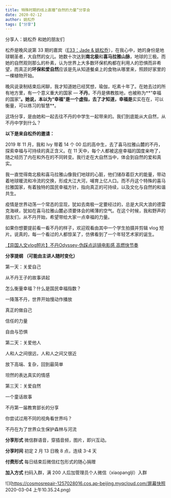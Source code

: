 ```yaml
---
title: 特殊时期的线上直播“自然的力量”分享会
date: 2020-02-12
author: 姚松乔
tags: ["分享"]
---
```


分享人：姚松乔 和她的朋友们



松乔是晚风说第 33 期的嘉宾（[E33：Jade & 姚松乔](https://mp.weixin.qq.com/s?__biz=MzA5Nzk4MDMxMg==&mid=2247485198&idx=1&sn=61a7f0deaba01a4c8936292b3eeddaec&chksm=9099ddf9a7ee54effa7199d4466bf15ae4cb1348daaf5f455891e4a68b3d813cce44aa010b62&scene=21#wechat_redirect)），在我心中，她的身份是地球朝圣者，大自然的女儿。她数十次达到**南北极**和**喜马拉雅山脉**，地球的三极。而她的自然观则那么的朴素，认为世界上大多数环保机构都在利用人的恐惧而非希望，而真正的**环保和爱自然**应该是先从知道餐桌上的食物从哪里来，照顾好家里的一棵植物开始。

晚风说录制结束后闲聊，我才知道她已经冥想，瑜伽，吃素十年了。在她去过的所有地方里，有一个意义重大的国家 — **不丹**。不丹是佛教胜地，也被称为**“幸福的国家”**。她说，本以为“幸福”是一个虚指，去了才知道，幸福是**实实在在，可以衡量，可以练习的智慧**。

这场分享，是由她和一起去往不丹的中学生一起带来的。我们到底能从大自然，从不丹中学到什么？

**以下是来自松乔的邀请：**

 2019 年 11 月，我和 Ivy 带着 14 个 00 后的高中生，去了喜马拉雅山麓的不丹，探索幸福与可持续的真正含义。在 11 天中，每个人都被这座幸福的国度亲吻了，随之经历了内在和外在的不同转变。我行走在大自然当中，体会到自然的爱和真实。

我一直觉得南北极和喜马拉雅山像我们地球的心脏，他们储存着巨大的能量，带动着地球暖流和冷流的交换，形成大江大河，哺育上亿人口。而不丹这个特殊的喜马拉雅国家，有着独特的国民幸福方针，指向真正的可持续，以及文化与自然的和谐共生。

疫情是世界动荡一个常态的显现，犹如去南极一定要经过的，总是大风大浪的德雷克海峡，犹如在喜马拉雅山麓必须要体会的稀薄的空气。在这个时候，我和野声的朋友们，从不丹开始，希望带给大家一点幸福的力量。

如果你想要提前看一看不丹的样子，欢迎观看由其中一个学生拍摄并剪辑 vlog 短片。说真的，每一个看过的人都惊呆了，仿佛看到了一个年轻艺术家的诞生。

[【异国人文vlog短片】不丹Odyssey-伪踩点运镜电影感 高燃快节奏](https://www.bilibili.com/video/av77970523?from=search&seid=5141298355430229077)

**分享提纲 （可能由主讲人随时变化）**

第一天：关爱自己

从不丹王子的故事讲起

怎么衡量幸福？什么是国民幸福指数？

一降落不丹，世界开始慢动作播放

真正的做自己

信任的力量

自由与恐惧

第二天：关爱他人

人和人之间很远，人和人之间又很近

放下高端、复杂，回到最简单

坦然的表达真实的情感

第三天：关爱自然

一个童话故事

不丹第一届教育部长的分享

你尝试过用不同的视角看世界吗？

不丹在为了世界众生保护森林与河流

**分享形式**   微信群语音，穿插音频，图片，即兴互动。

**分享时间**   初定 2 月 13 日晚 8 点，连续 3-4 天

**付费形式**   每日结束后微信红包形式的随心捐赠

**加入方式**   扫码入群，满 200 人后加管理员个人微信（xiaopangljl）入群

![](https://cosmosrepair-1257028016.cos.ap-beijing.myqcloud.com/屏幕快照 2020-03-04 上午10.35.24.png)